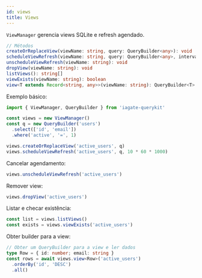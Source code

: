 ```yaml
---
id: views
title: Views
---
```


`ViewManager` gerencia views SQLite e refresh agendado.

```ts
// Métodos
createOrReplaceView(viewName: string, query: QueryBuilder<any>): void
scheduleViewRefresh(viewName: string, query: QueryBuilder<any>, intervalMs: number): void
unscheduleViewRefresh(viewName: string): void
dropView(viewName: string): void
listViews(): string[]
viewExists(viewName: string): boolean
view<T extends Record<string, any>>(viewName: string): QueryBuilder<T>
```

Exemplo básico:
```ts
import { ViewManager, QueryBuilder } from 'iagate-querykit'

const views = new ViewManager()
const q = new QueryBuilder('users')
  .select(['id', 'email'])
  .where('active', '=', 1)

views.createOrReplaceView('active_users', q)
views.scheduleViewRefresh('active_users', q, 10 * 60 * 1000)
```

Cancelar agendamento:
```ts
views.unscheduleViewRefresh('active_users')
```

Remover view:
```ts
views.dropView('active_users')
```

Listar e checar existência:
```ts
const list = views.listViews()
const exists = views.viewExists('active_users')
```

Obter builder para a view:
```ts
// Obter um QueryBuilder para a view e ler dados
type Row = { id: number; email: string }
const rows = await views.view<Row>('active_users')
  .orderBy('id', 'DESC')
  .all()
``` 